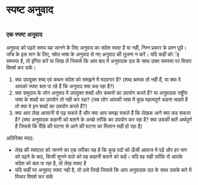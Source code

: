 # स्पष्ट अनुवाद

 #

### एक स्पष्ट अनुवाद

अनुवाद को पढ़ते समय यह जानने के लिए अनुवाद का संदेश स्पष्ट है या नही, निम्न प्रकार के प्रश्न पूछें। जाँच के इस भाग के लिए, स्रोत भाषा के अनुवाद से नए अनुवाद की तुलना न करें। यदि कहीं कोर्इ समस्या है, तो इंगित करें या लिख लें जिससे कि आप बाद में अनुवादक दल के साथ उक्त समस्या पर विचार विमर्श कर सकें।

1. क्या उपयुक्त शब्द एवं कथन संदेश को समझने में मददगार है? (शब्द भ्रामक तो नही हैं, या क्या वे आपको स्पष्ट बता पा रहे हैं कि अनुवाद क्या कह रहा है?)
1. क्या समुदाय के लोग अनुवाद में उपयुक्त शब्दों और कथनों का उपयोग करते हैं? या अनुवादक राष्ट्रीय भाषा के शब्दों का उपयोग तो नही कर रहा? (जब लोग आपकी भाषा में कुछ महत्वपूर्ण कहना चाहते हैं तो क्या वे इन शब्दों का उपयोग करते हैं?)
1. क्या आप लेख आसानी से पढ़ सकते हैं और क्या आप समझ सकते हैं कि लेखक आगे क्या कह सकता है? (क्या अनुवादक कहानी को बताने के अच्छे तरीके का उपयोग कर रहा है? क्या उसकी बातें अर्थपूर्ण हैं जिससे कि पीेछे की घटना से आगे की घटना का मिलान सही हो रहा है)

अतिरिक्त मदद:

* लेख की स्पष्टता को जानने का एक तरीका यह है कि कुछ पदों को ऊँची आवाज में पढ़ें और हर भाग को पढ़ने के बाद, किसी सुनने वाले को वह कहानी बताने को कहें। यदि वह सही तरीके से आपके संदेश को बता पा रहा है, तो लेख स्पष्ट है
* यदि कहीं पर अनुवाद स्पष्ट नही है, तो उसे लिखें जिससे कि आप अनुवादक दल के साथ उसके बारे में विचार विमर्श कर सकें

